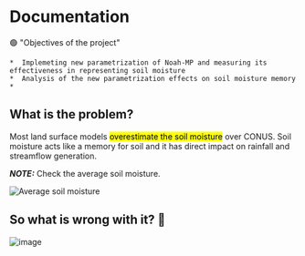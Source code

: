 #  Documentation 

🟢 "Objectives of the project"

    *  Implemeting new parametrization of Noah-MP and measuring its effectiveness in representing soil moisture
    *  Analysis of the new parametrization effects on soil moisture memory 
    *

## What is the problem?
Most land surface models <mark>overestimate the soil moisture</mark> over CONUS. Soil moisture acts like a memory for soil and it has direct impact on rainfall and streamflow generation.

**_NOTE:_**  Check the average soil moisture.

![Average soil moisture](https://github.com/mfarmani95/FOSS_Weekly/assets/83543441/33f93ea3-dadc-4830-8553-eb34a6656c0f)

## So what is wrong with it? 🤔
![image](https://github.com/mfarmani95/FOSS_Weekly/assets/83543441/888c7d8f-073b-459c-8f72-152df8ffa309)





